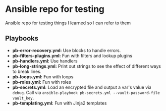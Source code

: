 # Ansible repo for testing
Ansible repo for testing things I learned so I can refer to them

## Playbooks
- **pb-error-recovery.yml:** Use blocks to handle errors.
- **pb-filters-plugins.yml:** Fun with filters and lookup plugins
- **pb-handlers.yml:** Use handlers
- **pb-long-strings.yml:** Print out strings to see the effect of different ways to break lines.
- **pb-loops.yml:** Fun with loops
- **pb-roles.yml:** Fun with roles
- **pb-secrets.yml:** Load an encrypted file and output a var's value via `debug`. Call via `ansible-playbook pb-secrets.yml --vault-password-file vault_key`.
- **pb-templating.yml:** Fun with Jinja2 templates

